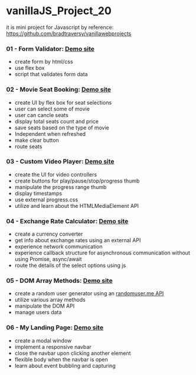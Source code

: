 # vanillaJS_Project_20

it is mini project for Javascript
by reference: https://github.com/bradtraversy/vanillawebprojects

### 01 - Form Validator: [Demo site](https://malbong.github.io/vanillaJS_Project_20/01_FormValidator/index.html)

- create form by html/css
- use flex box
- script that validates form data

### 02 - Movie Seat Booking: [Demo site](https://malbong.github.io/vanillaJS_Project_20/02_MovieSeatBooking/index.html)

- create UI by flex box for seat selections
- user can select some of movie
- user can cancle seats
- display total seats count and price
- save seats based on the type of movie
- Independent when refreshed
- make clear button
- route seats

### 03 - Custom Video Player: [Demo site](https://malbong.github.io/vanillaJS_Project_20/03_CustomVideoPlayer/index.html)

- create the UI for video controllers
- create buttons for play/pause/stop/progress thumb
- manipulate the progress range thumb
- display timestamps
- use external progress.css
- utilize and learn about the HTMLMediaElement API

### 04 - Exchange Rate Calculator: [Demo site](https://malbong.github.io/vanillaJS_Project_20/04_ExchangeRateCalculator/index.html)

- create a currency converter
- get info about exchange rates using an external API
- experience network communication
- experience callback structure for asynchronous communication without using Promise, async/await
- route the details of the select options using js

### 05 - DOM Array Methods: [Demo site](https://malbong.github.io/vanillaJS_Project_20/05_DOMArrayMethods/index.html)

- create a random user generator using an [randomuser.me API](https://randomuser.me/)
- utilize various array methods
- manipulate the DOM API
- manage users data

### 06 - My Landing Page: [Demo site](https://malbong.github.io/vanillaJS_Project_20/06_MyLandingPage/index.html)

- create a modal window
- implement a responsive navbar
- close the navbar upon clicking another element
- flexible body when the navbar is open
- learn about event bubbling and capturing

